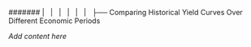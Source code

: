 ####### |   |   |   |   |   |   ├── Comparing Historical Yield Curves Over Different Economic Periods

*Add content here*